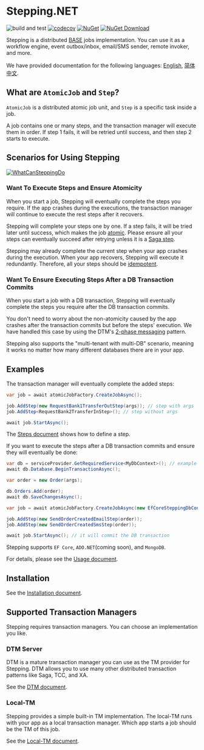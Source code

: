 # Stepping.NET

![build and test](https://img.shields.io/github/actions/workflow/status/TeamStepping/Stepping.NET/test.yml?branch=main)
[![codecov](https://codecov.io/gh/TeamStepping/Stepping.NET/branch/main/graph/badge.svg?token=jUKLCxa6HF)](https://codecov.io/gh/TeamStepping/Stepping.NET)
[![NuGet](https://img.shields.io/nuget/v/Stepping.Core.svg?style=flat-square)](https://www.nuget.org/packages/Stepping.Core)
[![NuGet Download](https://img.shields.io/nuget/dt/Stepping.Core.svg?style=flat-square)](https://www.nuget.org/packages/Stepping.Core)

Stepping is a distributed [BASE](https://en.wikipedia.org/wiki/Eventual_consistency) jobs implementation. You can use it as a workflow engine, event outbox/inbox, email/SMS sender, remote invoker, and more.

We have provided documentation for the following languages: [English](./README.md), [简体中文](./README.zh-CN.md).

## What are `AtomicJob` and `Step`?

`AtomicJob` is a distributed atomic job unit, and `Step` is a specific task inside a job.

A job contains one or many steps, and the transaction manager will execute them in order. If step 1 fails, it will be retried until success, and then step 2 starts to execute.

## Scenarios for Using Stepping

[![WhatCanSteppingDo](https://user-images.githubusercontent.com/30018771/190894723-dd4f1a17-f8f2-4d81-bea1-32f6ab7d4782.png)](https://excalidraw.com/#json=sSS0SSIWEQ3hLKuEgKQbf,g1ijMIFvKb7L8BuoiQYd0w)

### Want To Execute Steps and Ensure Atomicity

When you start a job, Stepping will eventually complete the steps you require. If the app crashes during the executions, the transaction manager will continue to execute the rest steps after it recovers.

Stepping will complete your steps one by one. If a step fails, it will be tried later until success, which makes the job [atomic](https://coffeecodeclimb.com/2020/07/26/atomicity-and-idempotency-for-dummies/#atomicity). Please ensure all your steps can eventually succeed after retrying unless it is a [Saga step](./Steps.md#saga-step).

Stepping may already complete the current step when your app crashes during the execution. When your app recovers, Stepping will execute it redundantly. Therefore, all your steps should be [idempotent](https://coffeecodeclimb.com/2020/07/26/atomicity-and-idempotency-for-dummies/#idempotence).

### Want To Ensure Executing Steps After a DB Transaction Commits

When you start a job with a DB transaction, Stepping will eventually complete the steps you require after the DB transaction commits.

You don't need to worry about the non-atomicity caused by the app crashes after the transaction commits but before the steps' execution. We have handled this case by using the DTM's [2-phase messaging](https://en.dtm.pub/practice/msg.html) pattern.

Stepping also supports the "multi-tenant with multi-DB" scenario, meaning it works no matter how many different databases there are in your app.

## Examples

The transaction manager will eventually complete the added steps:

```csharp
var job = await atomicJobFactory.CreateJobAsync();

job.AddStep(new RequestBank1TransferOutStep(args)); // step with args
job.AddStep<RequestBank2TransferInStep>(); // step without args

await job.StartAsync();
```

The [Steps document](./Steps.md) shows how to define a step.

If you want to execute the steps after a DB transaction commits and ensure they will eventually be done:

```csharp
var db = serviceProvider.GetRequiredService<MyDbContext>(); // example for EF Core
await db.Database.BeginTransactionAsync();

var order = new Order(args);

db.Orders.Add(order);
await db.SaveChangesAsync();

var job = await atomicJobFactory.CreateJobAsync(new EfCoreSteppingDbContext(db));

job.AddStep(new SendOrderCreatedEmailStep(order));
job.AddStep(new SendOrderCreatedSmsStep(order));

await job.StartAsync(); // it will commit the DB transaction
```

Stepping supports `EF Core`, `ADO.NET`(coming soon), and `MongoDB`.

For details, please see the [Usage document](./Usage.md).

## Installation

See the [Installation document](./Installation.md).

## Supported Transaction Managers

Stepping requires transaction managers. You can choose an implementation you like.

### DTM Server

DTM is a mature transaction manager you can use as the TM provider for Stepping. DTM allows you to use many other distributed transaction patterns like Saga, TCC, and XA.

See the [DTM document](./Dtm.md).

### Local-TM

Stepping provides a simple built-in TM implementation. The local-TM runs with your app as a local transaction manager. Which app starts a job should be the TM of this job.

See the [Local-TM document](./LocalTm.md).

